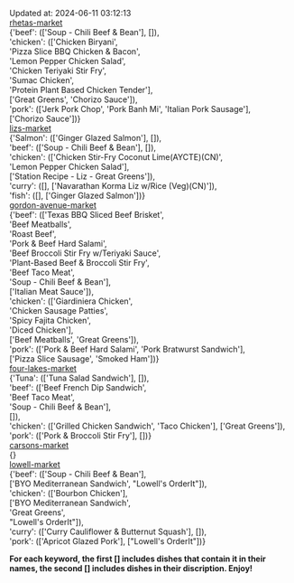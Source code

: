 Updated at: 2024-06-11 03:12:13  
[rhetas-market](https://wisc-housingdining.nutrislice.com/menu/rhetas-market/lunch/2024-06-11)  
{'beef': (['Soup -  Chili Beef & Bean'], []),  
 'chicken': (['Chicken Biryani',  
              'Pizza Slice BBQ Chicken & Bacon',  
              'Lemon Pepper Chicken Salad',  
              'Chicken Teriyaki Stir Fry',  
              'Sumac Chicken',  
              'Protein Plant Based Chicken Tender'],  
             ['Great Greens', 'Chorizo Sauce']),  
 'pork': (['Jerk Pork Chop', 'Pork Banh Mi', 'Italian Pork Sausage'],  
          ['Chorizo Sauce'])}  
[lizs-market](https://wisc-housingdining.nutrislice.com/menu/lizs-market/lunch/2024-06-11)  
{'Salmon': (['Ginger Glazed Salmon'], []),  
 'beef': (['Soup -  Chili Beef & Bean'], []),  
 'chicken': (['Chicken Stir-Fry Coconut Lime(AYCTE)(CN)',  
              'Lemon Pepper Chicken Salad'],  
             ['Station Recipe - Liz - Great Greens']),  
 'curry': ([], ['Navarathan Korma Liz w/Rice (Veg)(CN)']),  
 'fish': ([], ['Ginger Glazed Salmon'])}  
[gordon-avenue-market](https://wisc-housingdining.nutrislice.com/menu/gordon-avenue-market/lunch/2024-06-11)  
{'beef': (['Texas BBQ Sliced Beef Brisket',  
           'Beef Meatballs',  
           'Roast Beef',  
           'Pork & Beef Hard Salami',  
           'Beef Broccoli Stir Fry w/Teriyaki Sauce',  
           'Plant-Based Beef & Broccoli Stir Fry',  
           'Beef Taco Meat',  
           'Soup -  Chili Beef & Bean'],  
          ['Italian Meat Sauce']),  
 'chicken': (['Giardiniera Chicken',  
              'Chicken Sausage Patties',  
              'Spicy Fajita Chicken',  
              'Diced Chicken'],  
             ['Beef Meatballs', 'Great Greens']),  
 'pork': (['Pork & Beef Hard Salami', 'Pork Bratwurst Sandwich'],  
          ['Pizza Slice Sausage', 'Smoked Ham'])}  
[four-lakes-market](https://wisc-housingdining.nutrislice.com/menu/four-lakes-market/lunch/2024-06-11)  
{'Tuna': (['Tuna Salad Sandwich'], []),  
 'beef': (['Beef French Dip Sandwich',  
           'Beef Taco Meat',  
           'Soup -  Chili Beef & Bean'],  
          []),  
 'chicken': (['Grilled Chicken Sandwich', 'Taco Chicken'], ['Great Greens']),  
 'pork': (['Pork & Broccoli Stir Fry'], [])}  
[carsons-market](https://wisc-housingdining.nutrislice.com/menu/carsons-market/lunch/2024-06-11)  
{}  
[lowell-market](https://wisc-housingdining.nutrislice.com/menu/lowell-market/lunch/2024-06-11)  
{'beef': (['Soup -  Chili Beef & Bean'],  
          ['BYO Mediterranean Sandwich', "Lowell's OrderIt"]),  
 'chicken': (['Bourbon Chicken'],  
             ['BYO Mediterranean Sandwich',  
              'Great Greens',  
              "Lowell's OrderIt"]),  
 'curry': (['Curry Cauliflower & Butternut Squash'], []),  
 'pork': (['Apricot Glazed Pork'], ["Lowell's OrderIt"])}  
  
**For each keyword, the first [] includes dishes that contain it in their names, the second [] includes dishes in their discription. Enjoy!**  
